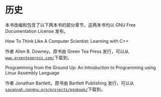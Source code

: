 # 历史

本书改编和包含了以下两本书的部分章节，这两本书均以 GNU Free Documentation License 发布。

How To Think Like A Computer Scientist: Learning with C++

作者 Allen B. Downey。原书由 Green Tea Press 发行，可以从[`www.greenteapress.com/`](http://www.greenteapress.com/)下载到。

Programming from the Ground Up: An Introduction to Programming using Linux Assembly Language

作者 Jonathan Bartlett。原书由 Bartlett Publishing 发行，可以从[`savannah.nongnu.org/projects/pgubook/`](http://savannah.nongnu.org/projects/pgubook/)下载到。